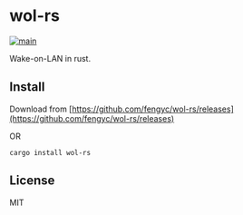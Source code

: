 # wol-rs

[![main](https://github.com/fengyc/wol-rs/actions/workflows/main.yml/badge.svg)](https://github.com/fengyc/wol-rs/actions/workflows/main.yml)

Wake-on-LAN in rust.

## Install

Download from [https://github.com/fengyc/wol-rs/releases](https://github.com/fengyc/wol-rs/releases)

OR

    cargo install wol-rs

## License

MIT
